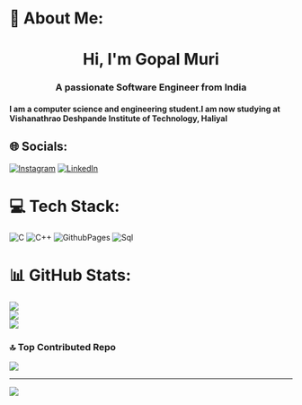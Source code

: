 
# 💫 About Me:
<h1 align="center">Hi, I'm Gopal Muri</h1>

<h3 align="center">A passionate Software Engineer from India</h1>
<h4 align="centre">I am a computer science and engineering student.I am now studying at Vishanathrao Deshpande Institute of Technology, Haliyal 


## 🌐 Socials:
[![Instagram](https://img.shields.io/badge/Instagram-%23E4405F.svg?logo=Instagram&logoColor=white)](https://instagram.com/gopalmuri9119) [![LinkedIn](https://img.shields.io/badge/LinkedIn-%230077B5.svg?logo=linkedin&logoColor=white)](https://linkedin.com/in/GOPALMURI) 

# 💻 Tech Stack:
![C](https://img.shields.io/badge/c-%2300599C.svg?style=for-the-badge&logo=c&logoColor=white) ![C++](https://img.shields.io/badge/c++-%2300599C.svg?style=for-the-badge&logo=c%2B%2B&logoColor=white) ![GithubPages](https://img.shields.io/badge/github%20pages-121013?style=for-the-badge&logo=github&logoColor=white) ![Sql](https://img.shields.io/badge/Sql-%2344A833.svg?style=for-the-badge&logo=Sql&logoColor=white) 
# 📊 GitHub Stats:
![](https://github-readme-stats.vercel.app/api?username=gopal9119muri&theme=dark&hide_border=false&include_all_commits=true&count_private=true)<br/>
![](https://github-readme-streak-stats.herokuapp.com/?user=gopal9119muri&theme=dark&hide_border=false)<br/>
![](https://github-readme-stats.vercel.app/api/top-langs/?username=gopal9119muri&theme=dark&hide_border=false&include_all_commits=true&count_private=true&layout=compact)

### 🔝 Top Contributed Repo
![](https://github-contributor-stats.vercel.app/api?username=gopal9119muri&limit=5&theme=dark&combine_all_yearly_contributions=true)

---
[![](https://visitcount.itsvg.in/api?id=gopal9119muri&icon=0&color=0)](https://visitcount.itsvg.in)

<!-- Proudly created with GPRM ( https://gprm.itsvg.in ) -->

